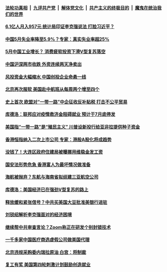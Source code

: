 

####  [法轮功真相](../../../../basic/blob/master/README.md?t=06161031) &nbsp;|&nbsp; [九评共产党](../../../../9ping.md/blob/master/README.md?t=06161031) &nbsp;|&nbsp; [解体党文化](../../../../jtdwh.md/blob/master/README.md?t=06161031)  &nbsp;|&nbsp; [共产主义的终极目的](../../../../gczydzjmd.md/blob/master/README.md?t=06161031) &nbsp;|&nbsp; [魔鬼在统治我们的世界](../../../../mgztzwmdsj.md/blob/master/README.md?t=06161031) 

#### [6.1亿人月入957元  统计局印证李克强说法 打脸习近平？](../pages/soh7/390607.md?t=06161031) 
#### [中国5月失业率降至5.9%？专家：真实失业率超25%](../pages/soh7/390631.md?t=06161031) 
#### [5月中国工业增长？ 消费疲软投资下滑V型复苏落空](../pages/soh7/390619.md?t=06161031) 
#### [中国沪深两市收跌 外资连续两天净卖出](../pages/soh7/390652.md?t=06161031) 
#### [风投资金大幅缩水 中国创投企业命悬一线](../pages/soh7/390646.md?t=06161031) 
#### [北京再次服软 美国赴中航班从每周两个增至四个](../pages/soh7/390634.md?t=06161031) 
#### [史上首次 欧盟对“一带一路”中企征收反补贴税 打击不公平贸易](../pages/soh7/390616.md?t=06161031) 
#### [库德洛：联邦应对疫情救济金阻碍就业 预计于7月底停发](../pages/soh7/390601.md?t=06161031) 
#### [美国指“一带一路”是“殖民主义” 川普设新投行给亚非拉提供种子资金](../pages/soh7/390574.md?t=06161031) 
#### [香港恒指纳入二次上市公司 专家：港股A股化将成趋势](../pages/soh7/390475.md?t=06161031) 
#### [没钱了！大连区政府住建局被曝挪用维稳金发工资](../pages/soh7/390421.md?t=06161031) 
#### [国安法形势危急 香港富人为最坏情况做准备](../pages/soh7/390424.md?t=06161031) 
#### [海航被抛弃？东航与海南省拟组建三亚航空公司 ](../pages/soh7/390409.md?t=06161031) 
#### [库德洛：美国经济已在强劲V型复苏的路上](../pages/soh7/390346.md?t=06161031) 
#### [释放缓和紧张信号？中共买美国大豆批准美银行进驻](../pages/soh7/390178.md?t=06161031) 
#### [刘锐绍解析李克强面对的经济困境](../pages/soh7/390223.md?t=06161031) 
#### [继续帮中共审查言论？Zoom称正在研发个别封锁技术](../pages/soh7/390145.md?t=06161031) 
#### [一千多家中国医疗商选虚假公司做美国代理](../pages/soh7/390121.md?t=06161031) 
#### [北京违规采购委内瑞拉原油 白宫：将制裁](../pages/soh7/389866.md?t=06161031) 
#### [复工有奖  美国第四轮刺激计划鼓励创造就业](../pages/soh7/389821.md?t=06161031) 
